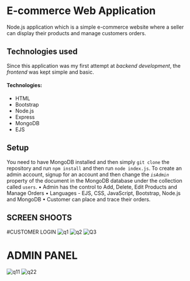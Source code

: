 # E-commerce Web Application
Node.js application which is a simple e-commerce website where a seller can display their products and manage customers orders.

## Technologies used
Since this application was my first attempt at _backend development_, the _frontend_ was kept simple and basic.
#### Technologies:
   - HTML
   - Bootstrap
   - Node.js
   - Express
   - MongoDB
   - EJS

## Setup
You need to have MongoDB installed and then simply `git clone` the repository and run `npm install` and then run `node index.js`.
To create an admin account, signup for an account and then change the _`isAdmin`_ property of the document in the MongoDB database under the collection called `users`.
•	Admin has the control to Add, Delete, Edit Products and Manage Orders
•	Languages - EJS, CSS, JavaScript, Bootstrap, Node.js and MongoDB
•	Customer can place and trace their orders.
## SCREEN SHOOTS
#CUSTOMER LOGIN
![q1](https://user-images.githubusercontent.com/76985845/131087911-0784dec6-bbb0-4e44-9c5f-b3d6c59cd36c.JPG)
![q2](https://user-images.githubusercontent.com/76985845/131087923-34af12e2-2aa8-4b66-ab99-43230e898f6e.JPG)
![Q3](https://user-images.githubusercontent.com/76985845/131087930-6a232809-4e7a-4bad-9403-d3602ebfed6c.JPG)
# ADMIN PANEL
![q11](https://user-images.githubusercontent.com/76985845/131088059-5bfb2828-902d-43d3-ae53-ca48c2e61d3c.JPG)
![q22](https://user-images.githubusercontent.com/76985845/131088066-61b255fe-e40d-431a-98a6-d1c9558545d0.JPG)

